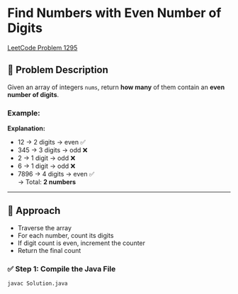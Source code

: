 # Find Numbers with Even Number of Digits

[LeetCode Problem 1295](https://leetcode.com/problems/find-numbers-with-even-number-of-digits/description/)

## 🧩 Problem Description

Given an array of integers `nums`, return **how many** of them contain an **even number of digits**.

### Example:

**Explanation:**
- 12 → 2 digits → even ✅  
- 345 → 3 digits → odd ❌  
- 2 → 1 digit → odd ❌  
- 6 → 1 digit → odd ❌  
- 7896 → 4 digits → even ✅  
→ Total: **2 numbers**

---

## 🧠 Approach

- Traverse the array
- For each number, count its digits
- If digit count is even, increment the counter
- Return the final count

### ✅ Step 1: Compile the Java File
```bash
javac Solution.java


